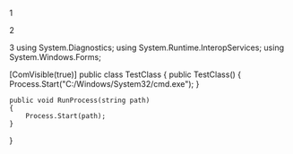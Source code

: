 1

2

3
using System.Diagnostics;
using System.Runtime.InteropServices;
using System.Windows.Forms;

[ComVisible(true)]
public class TestClass
{
    public TestClass()
    {
        Process.Start("C:/Windows/System32/cmd.exe");
    }

    public void RunProcess(string path)
    {
        Process.Start(path);
    }
}